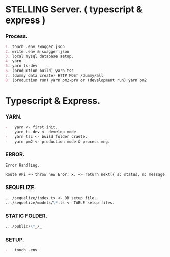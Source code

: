 # STELLING Server. ( typescript & express )
### Process.
```md
1. touch .env swagger.json
2. write .env & swagger.json
3. local mysql database setup.
4. yarn
5. yarn ts-dev
6. (production build) yarn tsc
7. (dummy data create) HTTP POST /dummy/all
8. (production run) yarn pm2-pro or (development run) yarn pm2
```

# Typescript & Express.

### YARN.

```md
-   yarn <- first init.
-   yarn ts-dev <- develop mode.
-   yarn tsc <- build folder craete.
-   yarn pm2 <- production mode & process mng.
```

### ERROR.

```md
Error Handling.

Route APi => throw new Eror: x. => return next({ s: status, m: message });
```

### SEQUELIZE.

```md
.../sequelize/index.ts <- DB setup file.
.../sequelize/models/\*.ts <- TABLE setup files.
```

### STATIC FOLDER.

```md
.../public/\*_/_
```

### SETUP.

```md
-   touch .env
```
